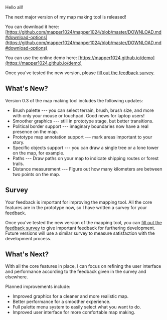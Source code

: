 Hello all!

The next major version of my map making tool is released!

You can download it here: [https://github.com/mapper1024/mapper1024/blob/master/DOWNLOAD.md#download-options](https://github.com/mapper1024/mapper1024/blob/master/DOWNLOAD.md#download-options)

You can use the online demo here: [https://mapper1024.github.io/demo](https://mapper1024.github.io/demo)

Once you've tested the new version, please [fill out the feedback survey](https://forms.gle/fRmo3hLvL9sxyyVV6).

What's New?
-----------
Version 0.3 of the map making tool includes the following updates:

* Brush palette --- you can select terrain, brush, brush size, and more with only your mouse or touchpad. Good news for laptop users!
* Smoother graphics --- still in prototype stage, but better transitions.
* Political border support --- imaginary boundaries now have a real presence on the map.
* Prototype map annotation support --- mark areas important to your story.
* Specific objects support --- you can draw a single tree or a lone tower on the map, for example.
* Paths --- Draw paths on your map to indicate shipping routes or forest trails.
* Distance measurement --- Figure out how many kilometers are between two points on the map.

Survey
---------
Your feedback is important for improving the mapping tool. All the core features are in the prototype now, so I have written a survey for your feedback.

Once you've tested the new version of the mapping tool, you can [fill out the feedback survey](https://forms.gle/fRmo3hLvL9sxyyVV6) to give important feedback for furthering development. Future versions will use a similar survey to measure satisfaction with the development process.

What's Next?
------------
With all the core features in place, I can focus on refining the user interface and performance according to the feedback given in the survey and elsewhere.

Planned improvements include:

* Improved graphics for a cleaner and more realistic map.
* Better performance for a smoother experience.
* Full palette menu system to easily select what you want to do.
* Improved user interface for more comfortable map making.

